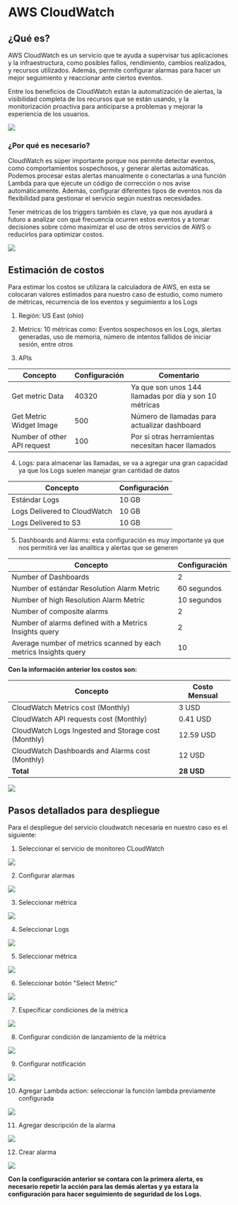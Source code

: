 # AWS CloudWatch

## ¿Qué es?

AWS CloudWatch es un servicio que te ayuda a supervisar tus aplicaciones y la infraestructura, como posibles fallos, rendimiento, cambios realizados, y recursos utilizados. Además, permite configurar alarmas para hacer un mejor seguimiento y reaccionar ante ciertos eventos.

Entre los beneficios de CloudWatch están la automatización de alertas, la visibilidad completa de los recursos que se están usando, y la monitorización proactiva para anticiparse a problemas y mejorar la experiencia de los usuarios.

![](../../assets/cloudwatch1.png)

### ¿Por qué es necesario?

CloudWatch es súper importante porque nos permite detectar eventos, como comportamientos sospechosos, y generar alertas automáticas. Podemos procesar estas alertas manualmente o conectarlas a una función Lambda para que ejecute un código de corrección o nos avise automáticamente. Además, configurar diferentes tipos de eventos nos da flexibilidad para gestionar el servicio según nuestras necesidades.

Tener métricas de los triggers también es clave, ya que nos ayudará a futuro a analizar con qué frecuencia ocurren estos eventos y a tomar decisiones sobre cómo maximizar el uso de otros servicios de AWS o reducirlos para optimizar costos.

![](../../assets/cloudwatch2.png)

## Estimación de costos

Para estimar los costos se utilizara la calculadora de AWS, en esta se colocaran valores estimados para nuestro caso de estudio, como numero de métricas, recurrencia de los eventos y seguimiento a los Logs

1. Región: US East (ohio)

2. Metrics: 10 métricas  como: Eventos sospechosos en los Logs, alertas generadas, uso de memoria, número de intentos fallidos de iniciar sesión, entre otros

3. APIs

| Concepto                   | Configuración | Comentario                                               |
|----------------------------|---------------|----------------------------------------------------------|
| Get metric Data            | 40320         | Ya que son unos 144 llamadas por día y son 10 métricas   |
| Get Metric Widget Image    | 500           | Número de llamadas para actualizar dashboard             |
| Number of other API request | 100           | Por si otras herramientas necesitan hacer llamados       |

4. Logs: para almacenar las llamadas, se va a agregar una gran capacidad ya que los Logs suelen manejar gran cantidad de datos

| Concepto                    | Configuración |
|-----------------------------|---------------|
| Estándar Logs               | 10 GB         |
| Logs Delivered to CloudWatch | 10 GB         |
| Logs Delivered to S3        | 10 GB         |

5. Dashboards and Alarms: esta configuración es muy importante ya que nos permitirá ver las analítica y alertas que se generen

| Concepto                                                   | Configuración |
|------------------------------------------------------------|---------------|
| Number of Dashboards                                       | 2             |
| Number of estándar Resolution Alarm Metric                 | 60 segundos   |
| Number of high Resolution Alarm Metric                     | 10 segundos   |
| Number of composite alarms                                 | 2             |
| Number of alarms defined with a Metrics Insights query     | 2             |
| Average number of metrics scanned by each metrics Insights query | 10         |


**Con la información anterior los costos son:**

| Concepto                                       | Costo Mensual |
|------------------------------------------------|---------------|
| CloudWatch Metrics cost (Monthly)              | 3 USD         |
| CloudWatch API requests cost (Monthly)         | 0.41 USD      |
| CloudWatch Logs Ingested and Storage cost (Monthly) | 12.59 USD |
| CloudWatch Dashboards and Alarms cost (Monthly) | 12 USD        |
| **Total**                                      | **28 USD**    |

![](../../assets/cloudwatch3.png)

## Pasos detallados para despliegue

Para el despliegue del servicio cloudwatch necesaria en nuestro caso es el siguiente:

1. Seleccionar el servicio de monitoreo CLoudWatch

![](../../assets/cloudwatch4.png)

2. Configurar alarmas

![](../../assets/cloudwatch5.png)

3. Seleccionar métrica 

![](../../assets/cloudwatch6.png)

4. Seleccionar Logs

![](../../assets/cloudwatch7.png)

5. Seleccionar métrica

![](../../assets/cloudwatch8.png)

6. Seleccionar botón "Select Metric"

![](../../assets/cloudwatch9.png)

7. Especificar condiciones de la métrica

![](../../assets/cloudwatch10.png)

8. Configurar condición de lanzamiento de la métrica

![](../../assets/cloudwatch11.png)

9. Configurar notificación

![](../../assets/cloudwatch12.png)

10. Agregar Lambda action: seleccionar la función lambda previamente configurada

![](../../assets/cloudwatch13.png)

11. Agregar descripción de la alarma

![](../../assets/cloudwatch14.png)

12. Crear alarma

![](../../assets/cloudwatch15.png)


**Con la configuración anterior se contara con la primera alerta, es necesario repetir la acción para las demás alertas y ya estara la configuración para hacer seguimiento de seguridad de los Logs.**